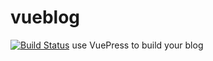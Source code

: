 # vueblog
[![Build Status](https://travis-ci.org/meizhaohui/vueblog.svg?branch=master)](https://travis-ci.org/meizhaohui/vueblog)
use VuePress to build your blog
